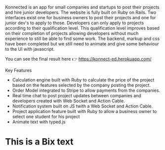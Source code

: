 Konnected is an app for small companies and startups to post their projects and hire junior developers. The website is fully built on Ruby on Rails. Two interfaces exist one for business owners to post their projects and one for junior dev's to apply to those. Developers can only apply to projects according to their qualification level. This qualification level improves based on their completion of projects allowing developers without much experience to still be able to find some work. 
The backend, markup and css have been completed but we still need to animate and give some behaviour to the UI with javascript.

You can see the final result here 👉 https://konnect-ed.herokuapp.com/


Key Features

- Calculation engine built with Ruby to calculate the price of the project based on the features selected by the company posting the project. 
- Order Model integrated to Stripe to allow payments from the companies.
- Real time chat to post project updates between companies and developers created with Web Socket and Action Cable.
- Notification system built on JS twith a Web Socket and Action Cable.
- Project application feature built with Ruby to allow a business owner to select one student for his project 
- Animate text with typed.js

<h1> This is a Bix text </h1>
